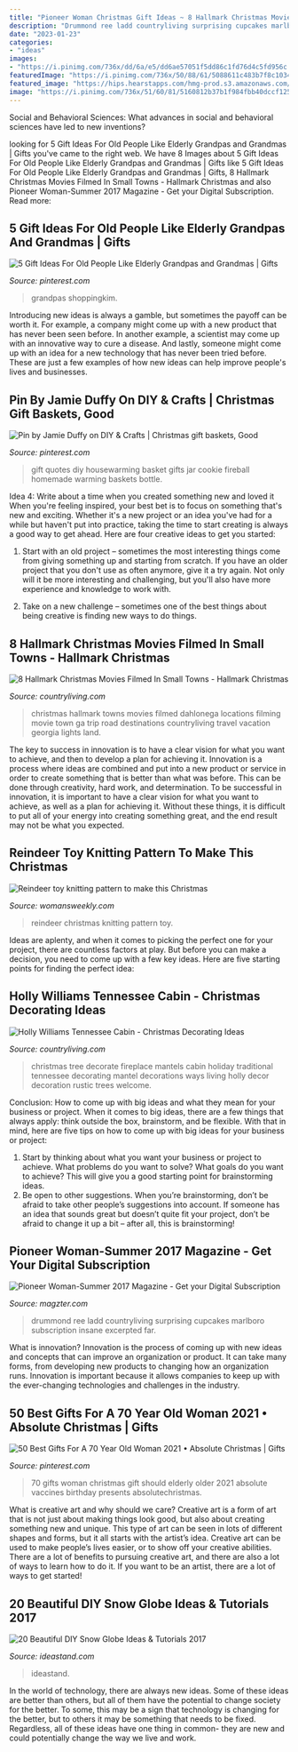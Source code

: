 ```yaml
---
title: "Pioneer Woman Christmas Gift Ideas ~ 8 Hallmark Christmas Movies Filmed In Small Towns"
description: "Drummond ree ladd countryliving surprising cupcakes marlboro subscription insane excerpted far"
date: "2023-01-23"
categories:
- "ideas"
images:
- "https://i.pinimg.com/736x/dd/6a/e5/dd6ae57051f5dd86c1fd76d4c5fd956c.jpg"
featuredImage: "https://i.pinimg.com/736x/50/88/61/5088611c483b7f8c1034cf35a3a5bc2c.jpg"
featured_image: "https://hips.hearstapps.com/hmg-prod.s3.amazonaws.com/images/where-time-stands-still-fireplace-1218-1544728705.jpg?crop=1xw:1xh;center,top&amp;resize=480:*"
image: "https://i.pinimg.com/736x/51/60/81/5160812b37b1f984fbb40dccf125b0f1--strong-women-quotes-woman-quotes.jpg"
---
```



Social and Behavioral Sciences: What advances in social and behavioral sciences have led to new inventions?
 

	

		
looking for 5 Gift Ideas For Old People Like Elderly Grandpas and Grandmas | Gifts you've came to the right web. We have 8 Images about 5 Gift Ideas For Old People Like Elderly Grandpas and Grandmas | Gifts like 5 Gift Ideas For Old People Like Elderly Grandpas and Grandmas | Gifts, 8 Hallmark Christmas Movies Filmed In Small Towns - Hallmark Christmas and also Pioneer Woman-Summer 2017 Magazine - Get your Digital Subscription. Read more:
		
    
## 5 Gift Ideas For Old People Like Elderly Grandpas And Grandmas | Gifts

<img loading=lazy src="https://i.pinimg.com/736x/dd/6a/e5/dd6ae57051f5dd86c1fd76d4c5fd956c.jpg" onerror="this.onerror=null;this.src='https://tse4.mm.bing.net/th?id=OIP.58QzUyq6rOnZ44rwUhT_SgHaLG&amp;pid=15.1';" alt="5 Gift Ideas For Old People Like Elderly Grandpas and Grandmas | Gifts">

_Source: pinterest.com_

>grandpas shoppingkim. 

	

Introducing new ideas is always a gamble, but sometimes the payoff can be worth it. For example, a company might come up with a new product that has never been seen before. In another example, a scientist may come up with an innovative way to cure a disease. And lastly, someone might come up with an idea for a new technology that has never been tried before. These are just a few examples of how new ideas can help improve people's lives and businesses.

    
## Pin By Jamie Duffy On DIY &amp; Crafts | Christmas Gift Baskets, Good

<img loading=lazy src="https://i.pinimg.com/736x/51/60/81/5160812b37b1f984fbb40dccf125b0f1--strong-women-quotes-woman-quotes.jpg" onerror="this.onerror=null;this.src='https://tse4.mm.bing.net/th?id=OIP.Xt7tpnA9_o_x0JPlz_5WjwHaJ3&amp;pid=15.1';" alt="Pin by Jamie Duffy on DIY &amp; Crafts | Christmas gift baskets, Good">

_Source: pinterest.com_

>gift quotes diy housewarming basket gifts jar cookie fireball homemade warming baskets bottle. 

	

Idea 4: Write about a time when you created something new and loved it
When you're feeling inspired, your best bet is to focus on something that's new and exciting. Whether it's a new project or an idea you've had for a while but haven't put into practice, taking the time to start creating is always a good way to get ahead. Here are four creative ideas to get you started: 
1. Start with an old project – sometimes the most interesting things come from giving something up and starting from scratch. If you have an older project that you don't use as often anymore, give it a try again. Not only will it be more interesting and challenging, but you'll also have more experience and knowledge to work with.

2. Take on a new challenge – sometimes one of the best things about being creative is finding new ways to do things.

    
## 8 Hallmark Christmas Movies Filmed In Small Towns - Hallmark Christmas

<img loading=lazy src="https://hips.hearstapps.com/clv.h-cdn.co/assets/17/40/980x490/landscape-1507304956-christmas-land-pioneer.jpg?resize=1200:*" onerror="this.onerror=null;this.src='https://tse2.mm.bing.net/th?id=OIP.1_0e6PoQSmLA0ysR7Q1KNwHaDt&amp;pid=15.1';" alt="8 Hallmark Christmas Movies Filmed In Small Towns - Hallmark Christmas">

_Source: countryliving.com_

>christmas hallmark towns movies filmed dahlonega locations filming movie town ga trip road destinations countryliving travel vacation georgia lights land. 

	

The key to success in innovation is to have a clear vision for what you want to achieve, and then to develop a plan for achieving it.
Innovation is a process where ideas are combined and put into a new product or service in order to create something that is better than what was before. This can be done through creativity, hard work, and determination. To be successful in innovation, it is important to have a clear vision for what you want to achieve, as well as a plan for achieving it. Without these things, it is difficult to put all of your energy into creating something great, and the end result may not be what you expected.

    
## Reindeer Toy Knitting Pattern To Make This Christmas

<img loading=lazy src="http://keyassets-p2.timeincuk.net/wp/prod/wp-content/uploads/sites/35/2015/10/Christmas-reindeer-knitting-pattern.jpg" onerror="this.onerror=null;this.src='https://tse1.mm.bing.net/th?id=OIP.mc1Z3jZhChMYoK0GYrtLmgHaFj&amp;pid=15.1';" alt="Reindeer toy knitting pattern to make this Christmas">

_Source: womansweekly.com_

>reindeer christmas knitting pattern toy. 

	

Ideas are aplenty, and when it comes to picking the perfect one for your project, there are countless factors at play. But before you can make a decision, you need to come up with a few key ideas. Here are five starting points for finding the perfect idea:

    
## Holly Williams Tennessee Cabin - Christmas Decorating Ideas

<img loading=lazy src="https://hips.hearstapps.com/hmg-prod.s3.amazonaws.com/images/where-time-stands-still-fireplace-1218-1544728705.jpg?crop=1xw:1xh;center,top&amp;resize=480:*" onerror="this.onerror=null;this.src='https://tse1.mm.bing.net/th?id=OIP.v2cPXKXc3CFLkuGUqiKfYwHaK1&amp;pid=15.1';" alt="Holly Williams Tennessee Cabin - Christmas Decorating Ideas">

_Source: countryliving.com_

>christmas tree decorate fireplace mantels cabin holiday traditional tennessee decorating mantel decorations ways living holly decor decoration rustic trees welcome. 

	

Conclusion: How to come up with big ideas and what they mean for your business or project.
When it comes to big ideas, there are a few things that always apply: think outside the box, brainstorm, and be flexible. With that in mind, here are five tips on how to come up with big ideas for your business or project: 
1. Start by thinking about what you want your business or project to achieve. What problems do you want to solve? What goals do you want to achieve? This will give you a good starting point for brainstorming ideas. 
2. Be open to other suggestions. When you’re brainstorming, don’t be afraid to take other people’s suggestions into account. If someone has an idea that sounds great but doesn’t quite fit your project, don’t be afraid to change it up a bit – after all, this is brainstorming! 

    
## Pioneer Woman-Summer 2017 Magazine - Get Your Digital Subscription

<img loading=lazy src="https://files.magzter.com/resize/magazine/1496381695/1496382023/view/3.jpg" onerror="this.onerror=null;this.src='https://tse1.mm.bing.net/th?id=OIP.-zYmT4AdnTa1Iapxd_Y5DAHaJV&amp;pid=15.1';" alt="Pioneer Woman-Summer 2017 Magazine - Get your Digital Subscription">

_Source: magzter.com_

>drummond ree ladd countryliving surprising cupcakes marlboro subscription insane excerpted far. 

	

What is innovation?
Innovation is the process of coming up with new ideas and concepts that can improve an organization or product. It can take many forms, from developing new products to changing how an organization runs. Innovation is important because it allows companies to keep up with the ever-changing technologies and challenges in the industry.

    
## 50 Best Gifts For A 70 Year Old Woman 2021 • Absolute Christmas | Gifts

<img loading=lazy src="https://i.pinimg.com/736x/50/88/61/5088611c483b7f8c1034cf35a3a5bc2c.jpg" onerror="this.onerror=null;this.src='https://tse1.mm.bing.net/th?id=OIP.IZrGqEK-HhfC9X2id5-lRQHaLG&amp;pid=15.1';" alt="50 Best Gifts For A 70 Year Old Woman 2021 • Absolute Christmas | Gifts">

_Source: pinterest.com_

>70 gifts woman christmas gift should elderly older 2021 absolute vaccines birthday presents absolutechristmas. 

	

What is creative art and why should we care?
Creative art is a form of art that is not just about making things look good, but also about creating something new and unique. This type of art can be seen in lots of different shapes and forms, but it all starts with the artist’s idea. Creative art can be used to make people’s lives easier, or to show off your creative abilities. There are a lot of benefits to pursuing creative art, and there are also a lot of ways to learn how to do it. If you want to be an artist, there are a lot of ways to get started!

    
## 20 Beautiful DIY Snow Globe Ideas &amp; Tutorials 2017

<img loading=lazy src="https://ideastand.com/wp-content/uploads/2016/11/diy-snow-globe/19-20-diy-snow-globe-ideas.jpg" onerror="this.onerror=null;this.src='https://tse2.mm.bing.net/th?id=OIP.9f_z3Qhak80qw6hhOHGsFgHaQk&amp;pid=15.1';" alt="20 Beautiful DIY Snow Globe Ideas &amp; Tutorials 2017">

_Source: ideastand.com_

>ideastand. 

	

In the world of technology, there are always new ideas. Some of these ideas are better than others, but all of them have the potential to change society for the better. To some, this may be a sign that technology is changing for the better, but to others it may be something that needs to be fixed. Regardless, all of these ideas have one thing in common- they are new and could potentially change the way we live and work.


